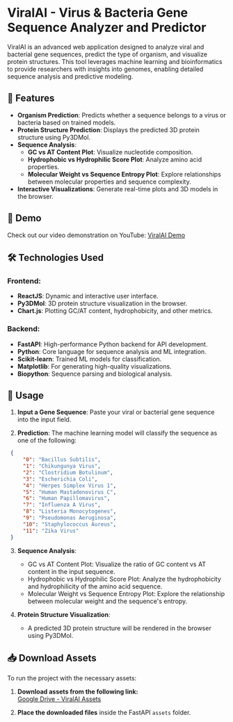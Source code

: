 # ViralAI - Virus & Bacteria Gene Sequence Analyzer and Predictor

ViralAI is an advanced web application designed to analyze viral and bacterial gene sequences, predict the type of organism, and visualize protein structures. This tool leverages machine learning and bioinformatics to provide researchers with insights into genomes, enabling detailed sequence analysis and predictive modeling.

## 🚀 Features
- **Organism Prediction**: Predicts whether a sequence belongs to a virus or bacteria based on trained models.
- **Protein Structure Prediction**: Displays the predicted 3D protein structure using Py3DMol.
- **Sequence Analysis**: 
  - **GC vs AT Content Plot**: Visualize nucleotide composition.
  - **Hydrophobic vs Hydrophilic Score Plot**: Analyze amino acid properties.
  - **Molecular Weight vs Sequence Entropy Plot**: Explore relationships between molecular properties and sequence complexity.
- **Interactive Visualizations**: Generate real-time plots and 3D models in the browser.

## 🎥 Demo
Check out our video demonstration on YouTube: [ViralAI Demo](https://youtu.be/QRQzjd0yQOg)

## 🛠️ Technologies Used
### Frontend:
- **ReactJS**: Dynamic and interactive user interface.
- **Py3DMol**: 3D protein structure visualization in the browser.
- **Chart.js**: Plotting GC/AT content, hydrophobicity, and other metrics.

### Backend:
- **FastAPI**: High-performance Python backend for API development.
- **Python**: Core language for sequence analysis and ML integration.
- **Scikit-learn**: Trained ML models for classification.
- **Matplotlib**: For generating high-quality visualizations.
- **Biopython**: Sequence parsing and biological analysis.

## 🧪 Usage

1. **Input a Gene Sequence**:
   Paste your viral or bacterial gene sequence into the input field.

2. **Prediction**:
   The machine learning model will classify the sequence as one of the following:

  ```json
   {
       "0": "Bacillus Subtilis",
       "1": "Chikungunya Virus",
       "2": "Clostridium Botulinum",
       "3": "Escherichia Coli",
       "4": "Herpes Simplex Virus 1",
       "5": "Human Mastadenovirus C",
       "6": "Human Papillomavirus",
       "7": "Influenza A Virus",
       "8": "Listeria Monocytogenes",
       "9": "Pseudomonas Aeruginosa",
       "10": "Staphylococcus Aureus",
       "11": "Zika Virus"
   }
```
3. **Sequence Analysis**:
    - GC vs AT Content Plot: Visualize the ratio of GC content vs AT content in the input sequence.
    - Hydrophobic vs Hydrophilic Score Plot: Analyze the hydrophobicity and hydrophilicity of the amino acid sequence.
    - Molecular Weight vs Sequence Entropy Plot: Explore the relationship between molecular weight and the sequence's entropy.

4. **Protein Structure Visualization**:
    - A predicted 3D protein structure will be rendered in the browser using Py3DMol.

## 📥 Download Assets
To run the project with the necessary assets:

1. **Download assets from the following link:**  
   [Google Drive - ViralAI Assets](https://drive.google.com/drive/folders/1PwgmvlBmOmq4zHRF8MZvjKz8hBXN9M-G?usp=sharing)

2. **Place the downloaded files** inside the FastAPI `assets` folder.
